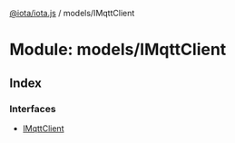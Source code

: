 [@iota/iota.js](../README.md) / models/IMqttClient

# Module: models/IMqttClient

## Index

### Interfaces

* [IMqttClient](../interfaces/models_imqttclient.imqttclient.md)
